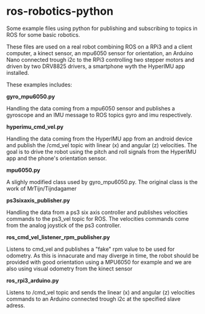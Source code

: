 # ros-robotics-python

Some example files using python for publishing and subscribing to topics in ROS for some basic robotics. 

These files are used on a real robot combining ROS on a RPi3 and a client computer, a kinect sensor, an mpu6050 sensor for orientation, an Arduino Nano connected trough i2c to the RPi3 controlling two stepper motors and driven by two DRV8825 drivers, a smartphone wyth the HyperIMU app installed.

These examples includes:

**gyro_mpu6050.py**

Handling the data coming from a mpu6050 sensor and publishes a
gyroscope and an IMU message to ROS topics gyro and imu respectively.

**hyperimu_cmd_vel.py**

Handling the data coming from the HyperIMU app from an android 
device and publish the /cmd_vel topic with linear (x) and angular (z)
velocities. The goal is to drive the robot using the pitch and roll signals
from the HyperIMU app and the phone's orientation sensor. 

**mpu6050.py**

A slighly modified class used by gyro_mpu6050.py. The original class
is the work of MrTijn/Tijndagamer

**ps3sixaxis_publisher.py**

Handling the data from a ps3 six axis controller and publishes
velocities commands to the ps3_vel topic for ROS. The velocities commands
come from the analog joystick of the ps3 controller.

**ros_cmd_vel_listener_rpm_publisher.py**

Listens to cmd_vel and publishes a "fake" rpm value to be used for odometry.
As this is innacurate and may diverge in time, the robot should be provided with good
orientation using a MPU6050 for example and we are also using visual odometry from the
kinect sensor

**ros_rpi3_arduino.py**

Listens to /cmd_vel topic and sends the linear (x) and angular (z) 
velocities commands to an Arduino connected trough i2c at the specified slave adress.
